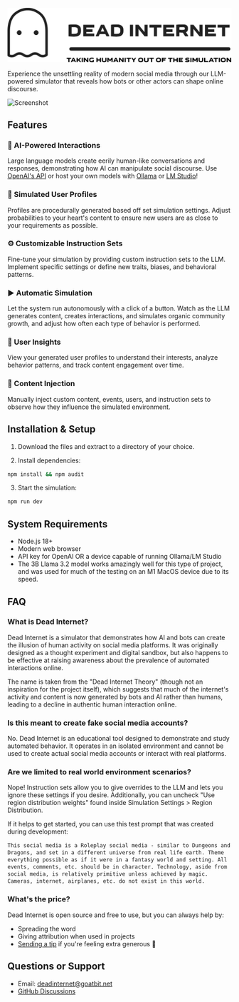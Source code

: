 ![Logo - Light](./dead-internet-light.png)

Experience the unsettling reality of modern social media through our LLM-powered simulator that reveals how bots or other actors can shape online discourse.

![Screenshot](Screenshot.png)

## Features

### 🤖 AI-Powered Interactions
Large language models create eerily human-like conversations and responses, demonstrating how AI can manipulate social discourse. Use [OpenAI's API](https://platform.openai.com) or host your own models with [Ollama](https://ollama.com) or [LM Studio](https://lmstudio.ai)!

### 👥 Simulated User Profiles
Profiles are procedurally generated based off set simulation settings. Adjust probabilities to your heart's content to ensure new users are as close to your requirements as possible.

### ⚙️ Customizable Instruction Sets
Fine-tune your simulation by providing custom instruction sets to the LLM. Implement specific settings or define new traits, biases, and behavioral patterns.

### ▶️ Automatic Simulation
Let the system run autonomously with a click of a button. Watch as the LLM generates content, creates interactions, and simulates organic community growth, and adjust how often each type of behavior is performed.

### 👤 User Insights
View your generated user profiles to understand their interests, analyze behavior patterns, and track content engagement over time.

### 💉 Content Injection
Manually inject custom content, events, users, and instruction sets to observe how they influence the simulated environment.

## Installation & Setup

1. Download the files and extract to a directory of your choice.

2. Install dependencies:
```bash
npm install && npm audit
```

3. Start the simulation:
```bash
npm run dev
```

## System Requirements

- Node.js 18+
- Modern web browser
- API key for OpenAI OR a device capable of running Ollama/LM Studio
- The 3B Llama 3.2 model works amazingly well for this type of project, and was used for much of the testing on an M1 MacOS device due to its speed.

## FAQ

### What is Dead Internet?
Dead Internet is a simulator that demonstrates how AI and bots can create the illusion of human activity on social media platforms. It was originally designed as a thought experiment and digital sandbox, but also happens to be effective at raising awareness about the prevalence of automated interactions online.

The name is taken from the "Dead Internet Theory" (though not an inspiration for the project itself), which suggests that much of the internet's activity and content is now generated by bots and AI rather than humans, leading to a decline in authentic human interaction online.

### Is this meant to create fake social media accounts?
No. Dead Internet is an educational tool designed to demonstrate and study automated behavior. It operates in an isolated environment and cannot be used to create actual social media accounts or interact with real platforms.

### Are we limited to real world environment scenarios?
Nope! Instruction sets allow you to give overrides to the LLM and lets you ignore these settings if you desire. Additionally, you can uncheck "Use region distribution weights" found inside Simulation Settings > Region Distribution.

If it helps to get started, you can use this test prompt that was created during development:

```
This social media is a Roleplay social media - similar to Dungeons and Dragons, and set in a different universe from real life earth. Theme everything possible as if it were in a fantasy world and setting. All events, comments, etc. should be in character. Technology, aside from social media, is relatively primitive unless achieved by magic. Cameras, internet, airplanes, etc. do not exist in this world.
```

### What's the price?
Dead Internet is open source and free to use, but you can always help by:
- Spreading the word
- Giving attribution when used in projects
- [Sending a tip](https://buy.stripe.com/eVa8Ax6C32q94LKdQQ) if you're feeling extra generous 🍻

## Questions or Support

- Email: deadinternet@goatbit.net
- [GitHub Discussions](https://github.com/goatbit/dead-internet/discussions)